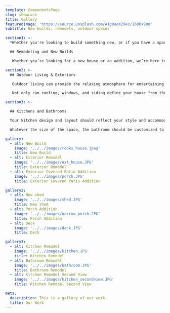 ```yaml
---
template: ComponentsPage
slug: showcase
title: Gallery
featuredImage: 'https://source.unsplash.com/A1g0oeX29ec/1600x900'
subtitle: New builds, remodels, outdoor spaces

section1: >-
  *Whether you're looking to build something new, or if you have a space you love that needs updated to fit your vision, we can help you to redefine your space. We’ll take the time to understand your goals and help you to not only update your space, but also to increase the value of your house.*

  ## Remodeling and New Builds

   Whether you’re looking for a new house or an addition, we’re here to help you define your vision by utilizing the space and the budget you have. Let building a new house be an exciting and enjoyable experience as we help you to create your dream. If you don’t need a new house but want to expand your space, we have you covered here to. Some of our most popular projects are three-season rooms and additions.

section2: >-
  ## Outdoor Living & Exteriors

   Outdoor living can provide the relaxing atmosphere for entertaining friends and family. Whether you need a deck or a patio, or you want to bring to life your outdoor space dreams of an outdoor kitchen, we’ve got you covered.

   Not only can roofing, windows, and siding define your house from the outside, but they can also protect the insider. We make sure to provide quality and dependable materials to do both.

section3: >-

  ## Kitchens and Bathrooms

  Your kitchen design and layout should reflect your style and accommodate all your cooking needs.  Remodeling your kitchen is one of the fastest ways to increase the value of your home. We use quality materials and focus on how to define the space in a way that best suits you.

  Whatever the size of the space, the bathroom should be customized to fit your needs. Whether you need a new tub, tile, or plumbing, we work on all aspects of the bathroom to create a space that’s both functional and high quality.

gallery:
  - alt: New Build
    image: '../../images/rooks_house.jpeg'
    title: New Build
  - alt: Exterior Remodel
    image: '../../images/ext_house.JPG'
    title: Exterior Remodel
  - alt: Exterior Covered Patio Addition
    image: '../../images/porch.JPG'
    title: Exterior Covered Patio Addition

gallery2:
  - alt: New shed
    image: '../../images/shed.JPG'
    title: New shed
  - alt: Porch Addition
    image: '../../images/narrow_porch.JPG'
    title: Porch Addition
  - alt: Deck
    image: '../../images/deck.JPG'
    title: Deck

gallery3:
  - alt: Kitchen Remodel
    image: '../../images/kitchen.JPG'
    title: Kitchen Remodel
  - alt: Bathroom Remodel
    image: '../../images/bathroom.JPG'
    title: Bathroom Remodel
  - alt: Kitchen Remodel Second View
    image: '../../images/kitchen_secondview.JPG'
    title: Kitchen Remodel Second View

meta:
  description: This is a gallery of our work.
  title: Our Work
---
```

